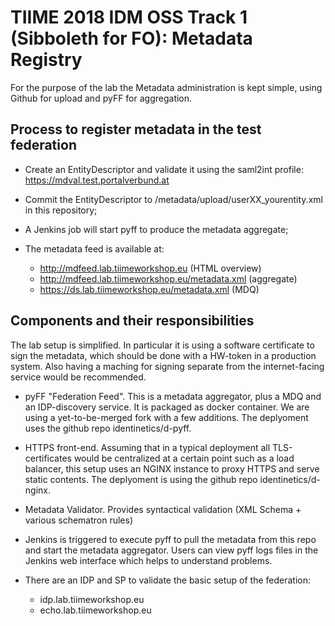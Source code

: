 # TIIME 2018 IDM OSS Track 1 (Sibboleth for FO): Metadata Registry

For the purpose of the lab the Metadata administration is kept simple, 
using Github for upload and pyFF for aggregation.

## Process to register metadata in the test federation

* Create an EntityDescriptor and validate it using the saml2int profile: https://mdval.test.portalverbund.at
* Commit the EntityDescriptor to /metadata/upload/userXX_yourentity.xml in this repository;
* A Jenkins job will start pyff to produce the metadata aggregate;
* The metadata feed is available at:

  - http://mdfeed.lab.tiimeworkshop.eu  (HTML overview)
  - http://mdfeed.lab.tiimeworkshop.eu/metadata.xml (aggregate)
  - https://ds.lab.tiimeworkshop.eu/metadata.xml (MDQ)
  
  
## Components and their responsibilities 

The lab setup is simplified. In particular it is using a software certificate to sign the metadata,
which should be done with a HW-token in a production system. 
Also having a maching for signing separate from the internet-facing service would be recommended.
 
* pyFF "Federation Feed". This is a metadata aggregator, plus a MDQ and an IDP-discovery service.
  It is packaged as docker container. We are using a yet-to-be-merged fork with a few additions.
  The deplyoment uses the github repo identinetics/d-pyff.

* HTTPS front-end. Assuming that in a typical deployment all TLS-certificates would be centralized at a certain point such as a load balancer,
  this setup uses an NGINX instance to proxy HTTPS and serve static contents.
  The deplyoment is using the github repo identinetics/d-nginx.

* Metadata Validator. Provides syntactical validation (XML Schema + various schematron rules) 
  
* Jenkins is triggered to execute pyff to pull the metadata from this repo and start the metadata aggregator.
  Users can view pyff logs files in the Jenkins web interface which helps to understand problems.

* There are an IDP and SP to validate the basic setup of the federation:

  - idp.lab.tiimeworkshop.eu
  - echo.lab.tiimeworkshop.eu
